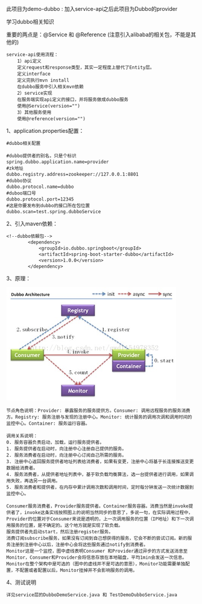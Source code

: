 此项目为demo-dubbo : 加入service-api之后此项目为Dubbo的provider

学习dubbo相关知识

重要的两点是：@Service 和 @Reference  (注意引入alibaba的相关包，不能是其他的)

    service-api使用流程：
        1）api定义
        定义request和response类型，其实一定程度上替代了Entity层。
        定义interface
        定义完执行mvn install
        在dubbo服务中引入相关mvn依赖
        2）service实现
        在服务端实现api定义的接口，并将服务做成dubbo服务
        使用@Service(version="")
        3）其他服务使用
        使用@reference(version="")
     


1、application.properties配置：

    #dubbo相关配置
    
    #dubbo提供者的别名，只是个标识
    spring.dubbo.application.name=provider
    #zk地址
    dubbo.registry.address=zookeeper://127.0.0.1:8801
    #dubbo协议
    dubbo.protocol.name=dubbo
    #duboo端口号
    dubbo.protocol.port=12345
    #这是你要发布到dubbo的接口所在包位置
    dubbo.scan=test.spring.dubboService
  
2、引入maven依赖：

    <!--dubbo依賴包-->
            <dependency>
                <groupId>io.dubbo.springboot</groupId>
                <artifactId>spring-boot-starter-dubbo</artifactId>
                <version>1.0.0</version>
            </dependency>
            
3、原理：

![Image text](./src/main/resources/images/dubbo原理图.png)
    
    节点角色说明：Provider: 暴露服务的服务提供方。Consumer: 调用远程服务的服务消费方。Registry: 服务注册与发现的注册中心。Monitor: 统计服务的调用次调和调用时间的监控中心。Container: 服务运行容器。
    
    调用关系说明：
    0. 服务容器负责启动，加载，运行服务提供者。
    1. 服务提供者在启动时，向注册中心注册自己提供的服务。
    2. 服务消费者在启动时，向注册中心订阅自己所需的服务。
    3. 注册中心返回服务提供者地址列表给消费者，如果有变更，注册中心将基于长连接推送变更数据给消费者。
    4. 服务消费者，从提供者地址列表中，基于软负载均衡算法，选一台提供者进行调用，如果调用失败，再选另一台调用。
    5. 服务消费者和提供者，在内存中累计调用次数和调用时间，定时每分钟发送一次统计数据到监控中心。
    
    Consumer服务消费者，Provider服务提供者。Container服务容器。消费当然是invoke提供者了，invoke这条实线按照图上的说明当然同步的意思了，多说一句，在实际调用过程中，Provider的位置对于Consumer来说是透明的，上一次调用服务的位置（IP地址）和下一次调用服务的位置，是不确定的。这个地方就是实现了软负载。
    服务提供者先启动start，然后注册register服务。
    消费订阅subscribe服务，如果没有订阅到自己想获得的服务，它会不断的尝试订阅。新的服务注册到注册中心以后，注册中心会将这些服务通过notify到消费者。
    Monitor这是一个监控，图中虚线表明Consumer 和Provider通过异步的方式发送消息至Monitor，Consumer和Provider会将信息存放在本地磁盘，平均1min会发送一次信息。Monitor在整个架构中是可选的（图中的虚线并不是可选的意思），Monitor功能需要单独配置，不配置或者配置以后，Monitor挂掉并不会影响服务的调用。
 
4、测试说明

    详见service层的DubboDemoService.java 和 TestDemoDubboService.java